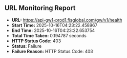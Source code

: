 ## URL Monitoring Report

- **URL:** https://api-gw1-prod1.fisglobal.com/gw/v1/health
- **Start Time:** 2025-10-16T04:23:22.458967
- **End Time:** 2025-10-16T04:23:22.653754
- **Total Time Taken:** 0.194787 seconds
- **HTTP Status Code:** 403
- **Status:** Failure
- **Failure Reason:** HTTP Status Code: 403
